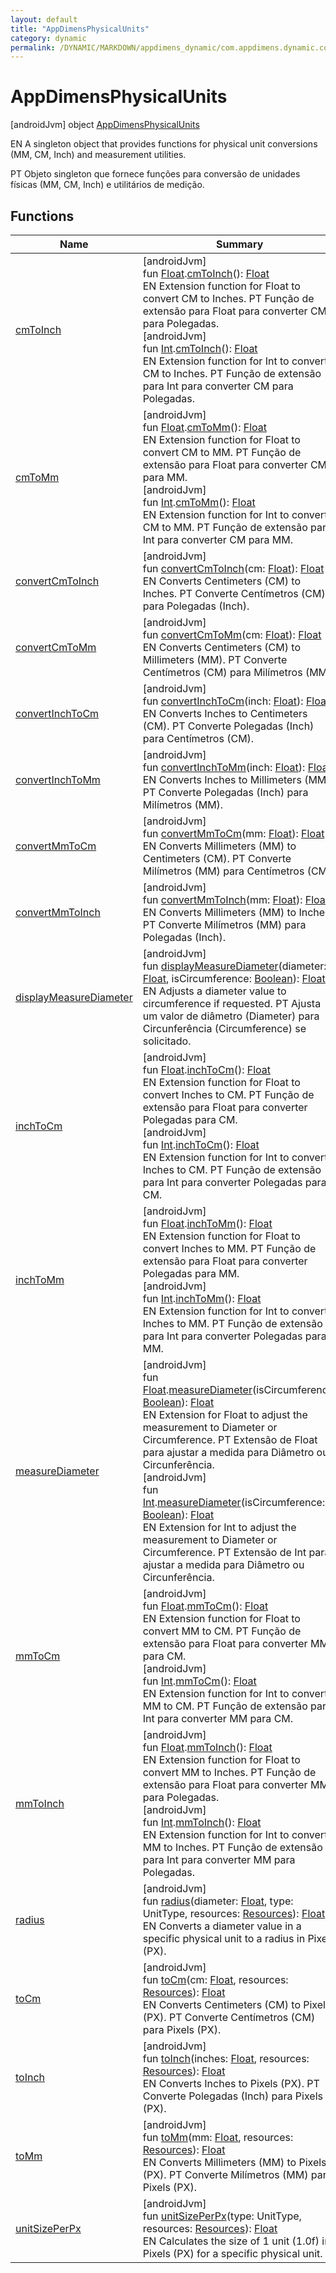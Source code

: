 ```yaml
---
layout: default
title: "AppDimensPhysicalUnits"
category: dynamic
permalink: /DYNAMIC/MARKDOWN/appdimens_dynamic/com.appdimens.dynamic.code/-app-dimens-physical-units/index.html
---
```


# AppDimensPhysicalUnits

[androidJvm]
object [AppDimensPhysicalUnits](index.md)

EN A singleton object that provides functions for physical unit conversions (MM, CM, Inch) and measurement utilities.

PT Objeto singleton que fornece funções para conversão de unidades físicas (MM, CM, Inch) e utilitários de medição.

## Functions

| Name | Summary |
|---|---|
| [cmToInch](cm-to-inch.md) | [androidJvm]<br>fun [Float](https://kotlinlang.org/api/core/kotlin-stdlib/kotlin/-float/index.html).[cmToInch](cm-to-inch.md)(): [Float](https://kotlinlang.org/api/core/kotlin-stdlib/kotlin/-float/index.html)<br>EN Extension function for Float to convert CM to Inches. PT Função de extensão para Float para converter CM para Polegadas.<br>[androidJvm]<br>fun [Int](https://kotlinlang.org/api/core/kotlin-stdlib/kotlin/-int/index.html).[cmToInch](cm-to-inch.md)(): [Float](https://kotlinlang.org/api/core/kotlin-stdlib/kotlin/-float/index.html)<br>EN Extension function for Int to convert CM to Inches. PT Função de extensão para Int para converter CM para Polegadas. |
| [cmToMm](cm-to-mm.md) | [androidJvm]<br>fun [Float](https://kotlinlang.org/api/core/kotlin-stdlib/kotlin/-float/index.html).[cmToMm](cm-to-mm.md)(): [Float](https://kotlinlang.org/api/core/kotlin-stdlib/kotlin/-float/index.html)<br>EN Extension function for Float to convert CM to MM. PT Função de extensão para Float para converter CM para MM.<br>[androidJvm]<br>fun [Int](https://kotlinlang.org/api/core/kotlin-stdlib/kotlin/-int/index.html).[cmToMm](cm-to-mm.md)(): [Float](https://kotlinlang.org/api/core/kotlin-stdlib/kotlin/-float/index.html)<br>EN Extension function for Int to convert CM to MM. PT Função de extensão para Int para converter CM para MM. |
| [convertCmToInch](convert-cm-to-inch.md) | [androidJvm]<br>fun [convertCmToInch](convert-cm-to-inch.md)(cm: [Float](https://kotlinlang.org/api/core/kotlin-stdlib/kotlin/-float/index.html)): [Float](https://kotlinlang.org/api/core/kotlin-stdlib/kotlin/-float/index.html)<br>EN Converts Centimeters (CM) to Inches. PT Converte Centímetros (CM) para Polegadas (Inch). |
| [convertCmToMm](convert-cm-to-mm.md) | [androidJvm]<br>fun [convertCmToMm](convert-cm-to-mm.md)(cm: [Float](https://kotlinlang.org/api/core/kotlin-stdlib/kotlin/-float/index.html)): [Float](https://kotlinlang.org/api/core/kotlin-stdlib/kotlin/-float/index.html)<br>EN Converts Centimeters (CM) to Millimeters (MM). PT Converte Centímetros (CM) para Milímetros (MM). |
| [convertInchToCm](convert-inch-to-cm.md) | [androidJvm]<br>fun [convertInchToCm](convert-inch-to-cm.md)(inch: [Float](https://kotlinlang.org/api/core/kotlin-stdlib/kotlin/-float/index.html)): [Float](https://kotlinlang.org/api/core/kotlin-stdlib/kotlin/-float/index.html)<br>EN Converts Inches to Centimeters (CM). PT Converte Polegadas (Inch) para Centímetros (CM). |
| [convertInchToMm](convert-inch-to-mm.md) | [androidJvm]<br>fun [convertInchToMm](convert-inch-to-mm.md)(inch: [Float](https://kotlinlang.org/api/core/kotlin-stdlib/kotlin/-float/index.html)): [Float](https://kotlinlang.org/api/core/kotlin-stdlib/kotlin/-float/index.html)<br>EN Converts Inches to Millimeters (MM). PT Converte Polegadas (Inch) para Milímetros (MM). |
| [convertMmToCm](convert-mm-to-cm.md) | [androidJvm]<br>fun [convertMmToCm](convert-mm-to-cm.md)(mm: [Float](https://kotlinlang.org/api/core/kotlin-stdlib/kotlin/-float/index.html)): [Float](https://kotlinlang.org/api/core/kotlin-stdlib/kotlin/-float/index.html)<br>EN Converts Millimeters (MM) to Centimeters (CM). PT Converte Milímetros (MM) para Centímetros (CM). |
| [convertMmToInch](convert-mm-to-inch.md) | [androidJvm]<br>fun [convertMmToInch](convert-mm-to-inch.md)(mm: [Float](https://kotlinlang.org/api/core/kotlin-stdlib/kotlin/-float/index.html)): [Float](https://kotlinlang.org/api/core/kotlin-stdlib/kotlin/-float/index.html)<br>EN Converts Millimeters (MM) to Inches. PT Converte Milímetros (MM) para Polegadas (Inch). |
| [displayMeasureDiameter](display-measure-diameter.md) | [androidJvm]<br>fun [displayMeasureDiameter](display-measure-diameter.md)(diameter: [Float](https://kotlinlang.org/api/core/kotlin-stdlib/kotlin/-float/index.html), isCircumference: [Boolean](https://kotlinlang.org/api/core/kotlin-stdlib/kotlin/-boolean/index.html)): [Float](https://kotlinlang.org/api/core/kotlin-stdlib/kotlin/-float/index.html)<br>EN Adjusts a diameter value to circumference if requested. PT Ajusta um valor de diâmetro (Diameter) para Circunferência (Circumference) se solicitado. |
| [inchToCm](inch-to-cm.md) | [androidJvm]<br>fun [Float](https://kotlinlang.org/api/core/kotlin-stdlib/kotlin/-float/index.html).[inchToCm](inch-to-cm.md)(): [Float](https://kotlinlang.org/api/core/kotlin-stdlib/kotlin/-float/index.html)<br>EN Extension function for Float to convert Inches to CM. PT Função de extensão para Float para converter Polegadas para CM.<br>[androidJvm]<br>fun [Int](https://kotlinlang.org/api/core/kotlin-stdlib/kotlin/-int/index.html).[inchToCm](inch-to-cm.md)(): [Float](https://kotlinlang.org/api/core/kotlin-stdlib/kotlin/-float/index.html)<br>EN Extension function for Int to convert Inches to CM. PT Função de extensão para Int para converter Polegadas para CM. |
| [inchToMm](inch-to-mm.md) | [androidJvm]<br>fun [Float](https://kotlinlang.org/api/core/kotlin-stdlib/kotlin/-float/index.html).[inchToMm](inch-to-mm.md)(): [Float](https://kotlinlang.org/api/core/kotlin-stdlib/kotlin/-float/index.html)<br>EN Extension function for Float to convert Inches to MM. PT Função de extensão para Float para converter Polegadas para MM.<br>[androidJvm]<br>fun [Int](https://kotlinlang.org/api/core/kotlin-stdlib/kotlin/-int/index.html).[inchToMm](inch-to-mm.md)(): [Float](https://kotlinlang.org/api/core/kotlin-stdlib/kotlin/-float/index.html)<br>EN Extension function for Int to convert Inches to MM. PT Função de extensão para Int para converter Polegadas para MM. |
| [measureDiameter](measure-diameter.md) | [androidJvm]<br>fun [Float](https://kotlinlang.org/api/core/kotlin-stdlib/kotlin/-float/index.html).[measureDiameter](measure-diameter.md)(isCircumference: [Boolean](https://kotlinlang.org/api/core/kotlin-stdlib/kotlin/-boolean/index.html)): [Float](https://kotlinlang.org/api/core/kotlin-stdlib/kotlin/-float/index.html)<br>EN Extension for Float to adjust the measurement to Diameter or Circumference. PT Extensão de Float para ajustar a medida para Diâmetro ou Circunferência.<br>[androidJvm]<br>fun [Int](https://kotlinlang.org/api/core/kotlin-stdlib/kotlin/-int/index.html).[measureDiameter](measure-diameter.md)(isCircumference: [Boolean](https://kotlinlang.org/api/core/kotlin-stdlib/kotlin/-boolean/index.html)): [Float](https://kotlinlang.org/api/core/kotlin-stdlib/kotlin/-float/index.html)<br>EN Extension for Int to adjust the measurement to Diameter or Circumference. PT Extensão de Int para ajustar a medida para Diâmetro ou Circunferência. |
| [mmToCm](mm-to-cm.md) | [androidJvm]<br>fun [Float](https://kotlinlang.org/api/core/kotlin-stdlib/kotlin/-float/index.html).[mmToCm](mm-to-cm.md)(): [Float](https://kotlinlang.org/api/core/kotlin-stdlib/kotlin/-float/index.html)<br>EN Extension function for Float to convert MM to CM. PT Função de extensão para Float para converter MM para CM.<br>[androidJvm]<br>fun [Int](https://kotlinlang.org/api/core/kotlin-stdlib/kotlin/-int/index.html).[mmToCm](mm-to-cm.md)(): [Float](https://kotlinlang.org/api/core/kotlin-stdlib/kotlin/-float/index.html)<br>EN Extension function for Int to convert MM to CM. PT Função de extensão para Int para converter MM para CM. |
| [mmToInch](mm-to-inch.md) | [androidJvm]<br>fun [Float](https://kotlinlang.org/api/core/kotlin-stdlib/kotlin/-float/index.html).[mmToInch](mm-to-inch.md)(): [Float](https://kotlinlang.org/api/core/kotlin-stdlib/kotlin/-float/index.html)<br>EN Extension function for Float to convert MM to Inches. PT Função de extensão para Float para converter MM para Polegadas.<br>[androidJvm]<br>fun [Int](https://kotlinlang.org/api/core/kotlin-stdlib/kotlin/-int/index.html).[mmToInch](mm-to-inch.md)(): [Float](https://kotlinlang.org/api/core/kotlin-stdlib/kotlin/-float/index.html)<br>EN Extension function for Int to convert MM to Inches. PT Função de extensão para Int para converter MM para Polegadas. |
| [radius](radius.md) | [androidJvm]<br>fun [radius](radius.md)(diameter: [Float](https://kotlinlang.org/api/core/kotlin-stdlib/kotlin/-float/index.html), type: UnitType, resources: [Resources](https://developer.android.com/reference/kotlin/android/content/res/Resources.html)): [Float](https://kotlinlang.org/api/core/kotlin-stdlib/kotlin/-float/index.html)<br>EN Converts a diameter value in a specific physical unit to a radius in Pixels (PX). |
| [toCm](to-cm.md) | [androidJvm]<br>fun [toCm](to-cm.md)(cm: [Float](https://kotlinlang.org/api/core/kotlin-stdlib/kotlin/-float/index.html), resources: [Resources](https://developer.android.com/reference/kotlin/android/content/res/Resources.html)): [Float](https://kotlinlang.org/api/core/kotlin-stdlib/kotlin/-float/index.html)<br>EN Converts Centimeters (CM) to Pixels (PX). PT Converte Centímetros (CM) para Pixels (PX). |
| [toInch](to-inch.md) | [androidJvm]<br>fun [toInch](to-inch.md)(inches: [Float](https://kotlinlang.org/api/core/kotlin-stdlib/kotlin/-float/index.html), resources: [Resources](https://developer.android.com/reference/kotlin/android/content/res/Resources.html)): [Float](https://kotlinlang.org/api/core/kotlin-stdlib/kotlin/-float/index.html)<br>EN Converts Inches to Pixels (PX). PT Converte Polegadas (Inch) para Pixels (PX). |
| [toMm](to-mm.md) | [androidJvm]<br>fun [toMm](to-mm.md)(mm: [Float](https://kotlinlang.org/api/core/kotlin-stdlib/kotlin/-float/index.html), resources: [Resources](https://developer.android.com/reference/kotlin/android/content/res/Resources.html)): [Float](https://kotlinlang.org/api/core/kotlin-stdlib/kotlin/-float/index.html)<br>EN Converts Millimeters (MM) to Pixels (PX). PT Converte Milímetros (MM) para Pixels (PX). |
| [unitSizePerPx](unit-size-per-px.md) | [androidJvm]<br>fun [unitSizePerPx](unit-size-per-px.md)(type: UnitType, resources: [Resources](https://developer.android.com/reference/kotlin/android/content/res/Resources.html)): [Float](https://kotlinlang.org/api/core/kotlin-stdlib/kotlin/-float/index.html)<br>EN Calculates the size of 1 unit (1.0f) in Pixels (PX) for a specific physical unit. |